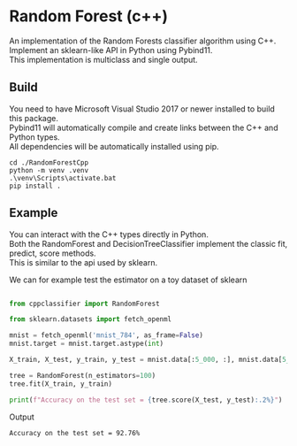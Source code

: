 # Random Forest (c++)

An implementation of the Random Forests classifier algorithm using C++. <br />
Implement an sklearn-like API in Python using Pybind11. <br />
This implementation is multiclass and single output.

## Build
You need to have Microsoft Visual Studio 2017 or newer installed to build this package. <br />
Pybind11 will automatically compile and create links between the C++ and Python types. <br />
All dependencies will be automatically installed using pip.

```
cd ./RandomForestCpp
python -m venv .venv
.\venv\Scripts\activate.bat
pip install .
```

## Example

You can interact with the C++ types directly in Python. <br />
Both the RandomForest and DecisionTreeClassifier implement the classic fit, predict, score methods. <br />
This is similar to the api used by sklearn.

We can for example test the estimator on a toy dataset of sklearn

```python

from cppclassifier import RandomForest

from sklearn.datasets import fetch_openml

mnist = fetch_openml('mnist_784', as_frame=False)
mnist.target = mnist.target.astype(int)

X_train, X_test, y_train, y_test = mnist.data[:5_000, :], mnist.data[5_000:10_000, :], mnist.target[:5_000], mnist.target[5_000:10_000]

tree = RandomForest(n_estimators=100)
tree.fit(X_train, y_train)

print(f"Accuracy on the test set = {tree.score(X_test, y_test):.2%}")
```

Output
```
Accuracy on the test set = 92.76%
```
